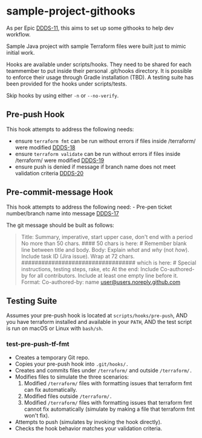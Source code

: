 # sample-project-githooks
As per Epic [DDDS-11](https://dat.jeppesen.com/jira/browse/DDDS-11), this aims to set up some githooks to help dev workflow.

Sample Java project with sample Terraform files were built just to mimic initial work. 

Hooks are available under scripts/hooks. They need to be shared for each teammember to put inside their personal .git/hooks directory. It is possible to enforce their usage through Gradle installation (TBD). A testing suite has been provided for the hooks under scripts/tests.

Skip hooks by using either `-n` or `--no-verify`.


## Pre-push Hook

This hook attempts to address the following needs:

- ensure `terraform fmt` can be run without errors if files inside /terraform/ were modified [DDDS-18](https://dat.jeppesen.com/jira/browse/DDDS-18)
- ensure `terraform validate` can be run without errors if files inside /terraform/ were modified [DDDS-19](https://dat.jeppesen.com/jira/browse/DDDS-19)
- ensure push is denied if message if branch name does not meet validation criteria [DDDS-20](https://dat.jeppesen.com/jira/browse/DDDS-20)

## Pre-commit-message Hook

This hook attempts to address the following need:
    - Pre-pen ticket number/branch name into message [DDDS-17](https://dat.jeppesen.com/jira/browse/DDDS-17)

The git message should be built as follows:

>    Title: Summary, imperative, start upper case, don't end with a period
>    No more than 50 chars. #### 50 chars is here:  #
>   Remember blank line between title and body.
>    Body: Explain *what* and *why* (not *how*). Include task ID (Jira issue).
>    Wrap at 72 chars. ################################## which is here:  #
>    Special instructions, testing steps, rake, etc
>    At the end: Include Co-authored-by for all contributors.
>    Include at least one empty line before it. Format:
>    Co-authored-by: name <user@users.noreply.github.com>


## Testing Suite

Assumes your pre-push hook is located at `scripts/hooks/pre-push`, AND you have terraform installed and available in your `PATH`, AND the test script is run on macOS or Linux with `bash/sh`.

### test-pre-push-tf-fmt

- Creates a temporary Git repo.
- Copies your pre-push hook into `.git/hooks/.`
- Creates and commits files under `/terraform/` and outside `/terraform/.`
- Modifies files to simulate the three scenarios:
    1. Modified `/terraform/` files with formatting issues that terraform fmt can fix automatically.
    2. Modified files outside `/terraform/.`
    3. Modified `/terraform/` files with formatting issues that terraform fmt cannot fix automatically (simulate by making a file that terraform fmt won't fix).
- Attempts to push (simulates by invoking the hook directly).
- Checks the hook behavior matches your validation criteria.
